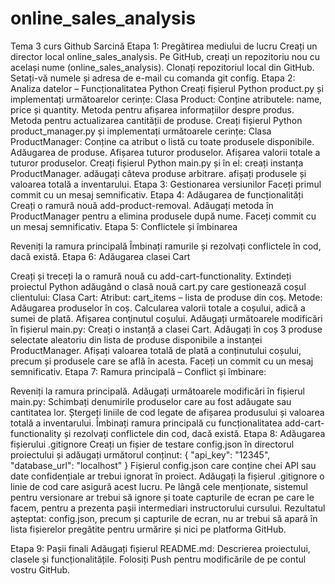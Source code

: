 # online_sales_analysis
Tema 3 curs Github
Sarcină
Etapa 1: Pregătirea mediului de lucru
Creați un director local online_sales_analysis.
Pe GitHub, creați un repozitoriu nou cu același nume (online_sales_analysis).
Clonați repozitoriul local din GitHub.
Setați-vă numele și adresa de e-mail cu comanda git config.
Etapa 2: Analiza datelor – Funcționalitatea Python
Creați fișierul Python product.py și implementați următoarelor cerințe:
Clasa Product:
Conține atributele: name, price și quantity.
Metoda pentru afișarea informațiilor despre produs.
Metoda pentru actualizarea cantității de produse.
Creați fișierul Python product_manager.py și implementați următoarele cerințe:
Clasa ProductManager:
Conține ca atribut o listă cu toate produsele disponibile.
Adăugarea de produse.
Afișarea tuturor produselor.
Afișarea valorii totale a tuturor produselor.
Creați fișierul Python main.py și în el:
creați instanța ProductManager.
adăugați câteva produse arbitrare.
afișați produsele și valoarea totală a inventarului.
Etapa 3: Gestionarea versiunilor
Faceți primul commit cu un mesaj semnificativ.
Etapa 4: Adăugarea de funcționalități
Creați o ramură nouă add-product-removal.
Adăugați metoda în ProductManager pentru a elimina produsele după nume.
Faceți commit cu un mesaj semnificativ.
Etapa 5: Conflictele și îmbinarea

Reveniți la ramura principală
Îmbinați ramurile și rezolvați conflictele în cod, dacă există.
Etapa 6: Adăugarea clasei Cart

Creați și treceți la o ramură nouă cu add-cart-functionality.
Extindeți proiectul Python adăugând o clasă nouă cart.py care gestionează coșul clientului:
Clasa Cart:
Atribut: cart_items – lista de produse din coș.
Metode:
Adăugarea produselor în coș.
Calcularea valorii totale a coșului, adică a sumei de plată.
Afișarea conţinutul coşului.
Adăugați următoarele modificări în fișierul main.py:
Creați o instanță a clasei Cart.
Adăugați în coș 3 produse selectate aleatoriu din lista de produse disponibile a instanței ProductManager.
Afișați valoarea totală de plată a conținutului coșului, precum și produsele care se află în acesta.
Faceți un commit cu un mesaj semnificativ.
Etapa 7: Ramura principală – Conflict și îmbinare:

Reveniți la ramura principală.
Adăugați următoarele modificări în fișierul main.py:
Schimbați denumirile produselor care au fost adăugate sau cantitatea lor.
Ștergeți liniile de cod legate de afișarea produsului și valoarea totală a inventarului.
Îmbinați ramura principală cu funcționalitatea add-cart-functionality și rezolvați conflictele din cod, dacă există.
Etapa 8: Adăugarea fișierului .gitignore
Creați un fișier de testare config.json în directorul proiectului și adăugați următorul conținut:
{
    "api_key": "12345",
    "database_url": "localhost"
}
Fișierul config.json care conține chei API sau date confidențiale ar trebui ignorat în proiect. Adăugați la fișierul .gitignore o linie de cod care asigură acest lucru.
Pe lângă cele menționate, sistemul pentru versionare ar trebui să ignore și toate capturile de ecran pe care le facem, pentru a prezenta pașii intermediari instructorului cursului.
Rezultatul așteptat: config.json, precum și capturile de ecran, nu ar trebui să apară în lista fișierelor pregătite pentru urmărire și nici pe platforma GitHub.

Etapa 9: Pașii finali
Adăugați fișierul README.md:
Descrierea proiectului, clasele și funcționalitățile.
Folosiți Push pentru modificările de pe contul vostru GitHub.
